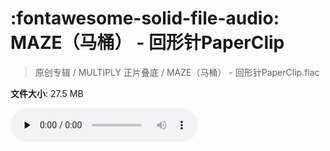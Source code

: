 # :fontawesome-solid-file-audio: MAZE（马桶） - 回形针PaperClip

> 原创专辑 / MULTIPLY 正片叠底 / MAZE（马桶） - 回形针PaperClip.flac

**文件大小**: 27.5 MB

<audio preload="none" controls><source src="https://file.hsyhx.top/原创专辑/MULTIPLY_正片叠底/MAZE（马桶） - 回形针PaperClip.flac" type="audio/mpeg">您的浏览器不支持此音频格式</audio>